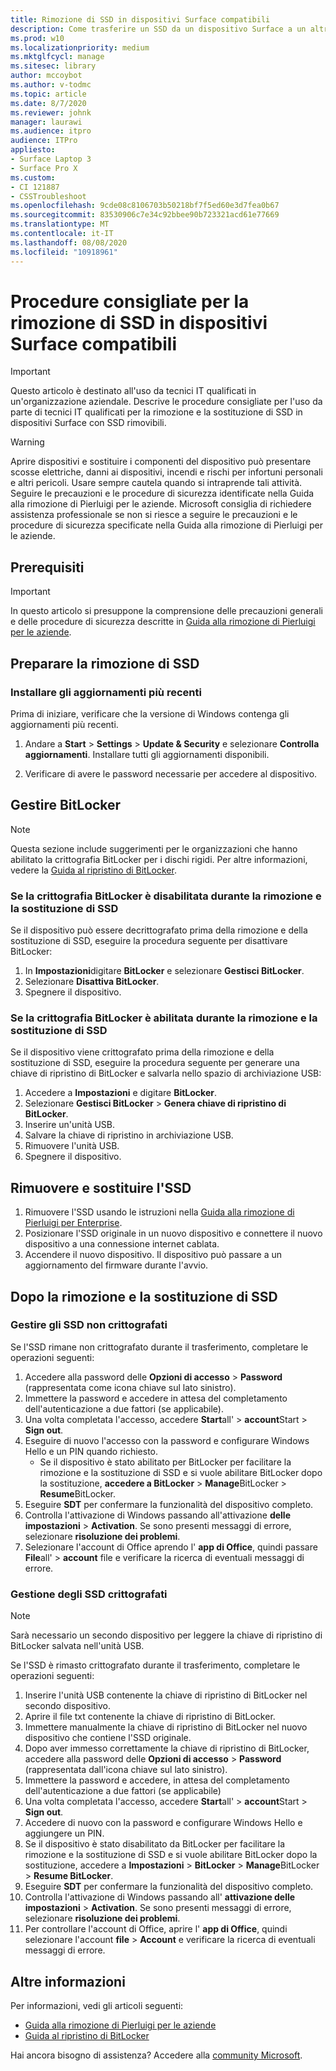 ```yaml
---
title: Rimozione di SSD in dispositivi Surface compatibili
description: Come trasferire un SSD da un dispositivo Surface a un altro.
ms.prod: w10
ms.localizationpriority: medium
ms.mktglfcycl: manage
ms.sitesec: library
author: mccoybot
ms.author: v-todmc
ms.topic: article
ms.date: 8/7/2020
ms.reviewer: johnk
manager: laurawi
ms.audience: itpro
audience: ITPro
appliesto:
- Surface Laptop 3
- Surface Pro X
ms.custom:
- CI 121887
- CSSTroubleshoot
ms.openlocfilehash: 9cde08c8106703b50218bf7f5ed60e3d7fea0b67
ms.sourcegitcommit: 83530906c7e34c92bbee90b723321acd61e77669
ms.translationtype: MT
ms.contentlocale: it-IT
ms.lasthandoff: 08/08/2020
ms.locfileid: "10918961"
---
```

# Procedure consigliate per la rimozione di SSD in dispositivi Surface compatibili

> [!IMPORTANT]
> Questo articolo è destinato all'uso da tecnici IT qualificati in un'organizzazione aziendale. Descrive le procedure consigliate per l'uso da parte di tecnici IT qualificati per la rimozione e la sostituzione di SSD in dispositivi Surface con SSD rimovibili. 

> [!WARNING]
> Aprire dispositivi e sostituire i componenti del dispositivo può presentare scosse elettriche, danni ai dispositivi, incendi e rischi per infortuni personali e altri pericoli.  Usare sempre cautela quando si intraprende tali attività. Seguire le precauzioni e le procedure di sicurezza identificate nella Guida alla rimozione di Pierluigi per le aziende. Microsoft consiglia di richiedere assistenza professionale se non si riesce a seguire le precauzioni e le procedure di sicurezza specificate nella Guida alla rimozione di Pierluigi per le aziende. 

## Prerequisiti

> [!IMPORTANT]
> In questo articolo si presuppone la comprensione delle precauzioni generali e delle procedure di sicurezza descritte in [Guida alla rimozione di Pierluigi per le aziende](https://www.microsoft.com/download/100440).

## Preparare la rimozione di SSD 

### Installare gli aggiornamenti più recenti 

Prima di iniziare, verificare che la versione di Windows contenga gli aggiornamenti più recenti.

1.  Andare a **Start**  >  **Settings**  >  **Update & Security** e selezionare **Controlla aggiornamenti**. Installare tutti gli aggiornamenti disponibili.  

2.  Verificare di avere le password necessarie per accedere al dispositivo.  
 
## Gestire BitLocker 

> [!NOTE]
> Questa sezione include suggerimenti per le organizzazioni che hanno abilitato la crittografia BitLocker per i dischi rigidi. Per altre informazioni, vedere la [Guida al ripristino di BitLocker](https://docs.microsoft.com/windows/security/information-protection/bitlocker/bitlocker-recovery-guide-plan). 

### Se la crittografia BitLocker è disabilitata durante la rimozione e la sostituzione di SSD

Se il dispositivo può essere decrittografato prima della rimozione e della sostituzione di SSD, eseguire la procedura seguente per disattivare BitLocker:

1.  In **Impostazioni**digitare **BitLocker** e selezionare **Gestisci BitLocker**. 
2.  Selezionare **Disattiva BitLocker**. 
3.  Spegnere il dispositivo. 

### Se la crittografia BitLocker è abilitata durante la rimozione e la sostituzione di SSD

Se il dispositivo viene crittografato prima della rimozione e della sostituzione di SSD, eseguire la procedura seguente per generare una chiave di ripristino di BitLocker e salvarla nello spazio di archiviazione USB:

1.  Accedere a **Impostazioni** e digitare **BitLocker**.
2. Selezionare **Gestisci BitLocker**  > **Genera chiave di ripristino di BitLocker**.
2.  Inserire un'unità USB. 
3.  Salvare la chiave di ripristino in archiviazione USB.  
4.  Rimuovere l'unità USB.  
5.  Spegnere il dispositivo. 

## Rimuovere e sostituire l'SSD 

1.  Rimuovere l'SSD usando le istruzioni nella [Guida alla rimozione di Pierluigi per Enterprise](https://www.microsoft.com/download/100440). 
2. Posizionare l'SSD originale in un nuovo dispositivo e connettere il nuovo dispositivo a una connessione internet cablata.
2.  Accendere il nuovo dispositivo. Il dispositivo può passare a un aggiornamento del firmware durante l'avvio.  
 
## Dopo la rimozione e la sostituzione di SSD

### Gestire gli SSD non crittografati 

Se l'SSD rimane non crittografato durante il trasferimento, completare le operazioni seguenti: 

1.  Accedere alla password delle **Opzioni di accesso**  >  **Password** (rappresentata come icona chiave sul lato sinistro).  
2.  Immettere la password e accedere in attesa del completamento dell'autenticazione a due fattori (se applicabile).
3.  Una volta completata l'accesso, accedere **Start**all'  >  **account**Start  >  **Sign out**.  
4.  Eseguire di nuovo l'accesso con la password e configurare Windows Hello e un PIN quando richiesto. 
    - Se il dispositivo è stato abilitato per BitLocker per facilitare la rimozione e la sostituzione di SSD e si vuole abilitare BitLocker dopo la sostituzione, **accedere a BitLocker**  >  **Manage**BitLocker  >  **Resume**BitLocker.  
6.  Eseguire **SDT** per confermare la funzionalità del dispositivo completo.  
7.  Controlla l'attivazione di Windows passando all'attivazione **delle impostazioni**  >  **Activation**.  Se sono presenti messaggi di errore, selezionare **risoluzione dei problemi**. 
8.  Selezionare l'account di Office aprendo l' **app di Office**, quindi passare **File**all'  >  **account** file e verificare la ricerca di eventuali messaggi di errore.  

### Gestione degli SSD crittografati 

> [!NOTE]
> Sarà necessario un secondo dispositivo per leggere la chiave di ripristino di BitLocker salvata nell'unità USB. 

Se l'SSD è rimasto crittografato durante il trasferimento, completare le operazioni seguenti:

1.  Inserire l'unità USB contenente la chiave di ripristino di BitLocker nel secondo dispositivo. 
2.  Aprire il file txt contenente la chiave di ripristino di BitLocker. 
3.  Immettere manualmente la chiave di ripristino di BitLocker nel nuovo dispositivo che contiene l'SSD originale.  
4.  Dopo aver immesso correttamente la chiave di ripristino di BitLocker, accedere alla password delle **Opzioni di accesso**  >  **Password** (rappresentata dall'icona chiave sul lato sinistro).  
5.  Immettere la password e accedere, in attesa del completamento dell'autenticazione a due fattori (se applicabile) 
6.  Una volta completata l'accesso, accedere **Start**all'  >  **account**Start  >  **Sign out**.  
7.  Accedere di nuovo con la password e configurare Windows Hello e aggiungere un PIN. 
8.  Se il dispositivo è stato disabilitato da BitLocker per facilitare la rimozione e la sostituzione di SSD e si vuole abilitare BitLocker dopo la sostituzione, accedere a **Impostazioni**  >  **BitLocker**  >  **Manage**BitLocker  >  **Resume BitLocker**.  
9.  Eseguire **SDT** per confermare la funzionalità del dispositivo completo.  
10. Controlla l'attivazione di Windows passando all' **attivazione delle impostazioni**  >  **Activation**.  Se sono presenti messaggi di errore, selezionare **risoluzione dei problemi**.
11. Per controllare l'account di Office, aprire l' **app di Office**, quindi selezionare l'account **file**  >  **Account** e verificare la ricerca di eventuali messaggi di errore.

## Altre informazioni 

Per informazioni, vedi gli articoli seguenti:

- [Guida alla rimozione di Pierluigi per le aziende](https://www.microsoft.com/download/100440)
- [Guida al ripristino di BitLocker](https://docs.microsoft.com/windows/security/information-protection/bitlocker/bitlocker-recovery-guide-plan)

Hai ancora bisogno di assistenza? Accedere alla [community Microsoft](https://answers.microsoft.com/).